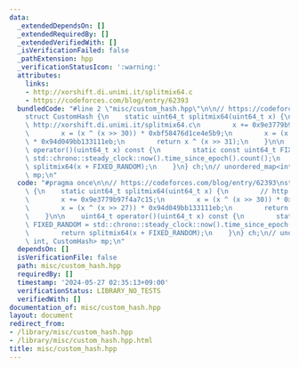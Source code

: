 ```yaml
---
data:
  _extendedDependsOn: []
  _extendedRequiredBy: []
  _extendedVerifiedWith: []
  _isVerificationFailed: false
  _pathExtension: hpp
  _verificationStatusIcon: ':warning:'
  attributes:
    links:
    - http://xorshift.di.unimi.it/splitmix64.c
    - https://codeforces.com/blog/entry/62393
  bundledCode: "#line 2 \"misc/custom_hash.hpp\"\n\n// https://codeforces.com/blog/entry/62393\n\
    struct CustomHash {\n    static uint64_t splitmix64(uint64_t x) {\n        //\
    \ http://xorshift.di.unimi.it/splitmix64.c\n        x += 0x9e3779b97f4a7c15;\n\
    \        x = (x ^ (x >> 30)) * 0xbf58476d1ce4e5b9;\n        x = (x ^ (x >> 27))\
    \ * 0x94d049bb133111eb;\n        return x ^ (x >> 31);\n    }\n\n    uint64_t\
    \ operator()(uint64_t x) const {\n        static const uint64_t FIXED_RANDOM =\
    \ std::chrono::steady_clock::now().time_since_epoch().count();\n        return\
    \ splitmix64(x + FIXED_RANDOM);\n    }\n} ch;\n// unordered_map<int, int, CustomHash>\
    \ mp;\n"
  code: "#pragma once\n\n// https://codeforces.com/blog/entry/62393\nstruct CustomHash\
    \ {\n    static uint64_t splitmix64(uint64_t x) {\n        // http://xorshift.di.unimi.it/splitmix64.c\n\
    \        x += 0x9e3779b97f4a7c15;\n        x = (x ^ (x >> 30)) * 0xbf58476d1ce4e5b9;\n\
    \        x = (x ^ (x >> 27)) * 0x94d049bb133111eb;\n        return x ^ (x >> 31);\n\
    \    }\n\n    uint64_t operator()(uint64_t x) const {\n        static const uint64_t\
    \ FIXED_RANDOM = std::chrono::steady_clock::now().time_since_epoch().count();\n\
    \        return splitmix64(x + FIXED_RANDOM);\n    }\n} ch;\n// unordered_map<int,\
    \ int, CustomHash> mp;\n"
  dependsOn: []
  isVerificationFile: false
  path: misc/custom_hash.hpp
  requiredBy: []
  timestamp: '2024-05-27 02:35:13+09:00'
  verificationStatus: LIBRARY_NO_TESTS
  verifiedWith: []
documentation_of: misc/custom_hash.hpp
layout: document
redirect_from:
- /library/misc/custom_hash.hpp
- /library/misc/custom_hash.hpp.html
title: misc/custom_hash.hpp
---
```

